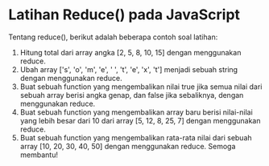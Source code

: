 # Latihan Reduce() pada JavaScript

Tentang reduce(), berikut adalah beberapa contoh soal latihan:

1. Hitung total dari array angka [2, 5, 8, 10, 15] dengan menggunakan reduce.
2. Ubah array ['s', 'o', 'm', 'e', ' ', 't', 'e', 'x', 't'] menjadi sebuah string dengan menggunakan reduce.
3. Buat sebuah function yang mengembalikan nilai true jika semua nilai dari sebuah array berisi angka genap, dan false jika sebaliknya, dengan menggunakan reduce.
4. Buat sebuah function yang mengembalikan array baru berisi nilai-nilai yang lebih besar dari 10 dari array [5, 12, 8, 25, 7] dengan menggunakan reduce.
5. Buat sebuah function yang mengembalikan rata-rata nilai dari sebuah array [10, 20, 30, 40, 50] dengan menggunakan reduce.
   Semoga membantu!
